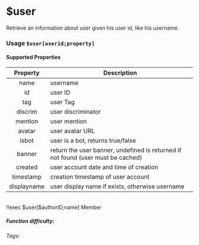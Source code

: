 # $user
Retrieve an information about user given his user id, like his username.

### Usage `$user[userid;property]`

#### Supported Properties
| Property | Description |
|:-----------:|-------------|
| name | username |
| id | user ID |
| tag | user Tag |
| discrim | user discriminator |
| mention | user mention |
| avatar | user avatar URL |
| isbot | user is a bot, returns true/false |
| banner | return the user banner, undefined is returned if not found (user must be cached) |
| created | user account date and time of creation |
| timestamp | creation timestamp of user account |
| displayname | user display name if exists, otherwise username |

<br/>
<discord-messages>
	<discord-message :bot="false" role-color="#ffcc9a" author="Member">
		!!exec $user[$authorID;name]
	</discord-message>
	<discord-message :bot="true" role-color="#0099ff" author="Custom Command" avatar="https://media.discordapp.net/avatars/725721249652670555/781224f90c3b841ba5b40678e032f74a.webp">
		Member
	</discord-message>
</discord-messages>

##### Function difficulty: <Badge type="tip" text="Easy" vertical="middle" /> 
###### Tags: <Badge type="tip" text="compact" vertical="middle" /> <Badge type="tip" text="user" vertical="middle" />
